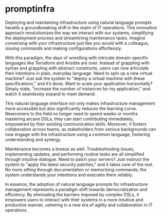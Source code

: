 # promptinfra
Deploying and maintaining infrastructure using natural language prompts heralds a groundbreaking shift in the realm of IT operations. This innovative approach revolutionizes the way we interact with our systems, simplifying the deployment process and streamlining maintenance tasks. Imagine conversing with your infrastructure just like you would with a colleague, issuing commands and making configurations effortlessly.

With this paradigm, the days of wrestling with intricate domain-specific languages like Terraform and Ansible are over. Instead of grappling with syntax and grappling with abstract constructs, users can now articulate their intentions in plain, everyday language. Need to spin up a new virtual machine? Just ask the system to "deploy a virtual machine with these specifications," and it’s done. Want to scale your application horizontally? Simply state, "increase the number of instances for my application," and watch it seamlessly expand to meet demand.

This natural language interface not only makes infrastructure management more accessible but also significantly reduces the learning curve. Newcomers to the field no longer need to spend weeks or months mastering arcane DSLs; they can start contributing immediately, empowered by their existing communication skills. Moreover, it fosters collaboration across teams, as stakeholders from various backgrounds can now engage with the infrastructure using a common language, fostering understanding and synergy.

Maintenance becomes a breeze as well. Troubleshooting issues, implementing updates, and performing routine tasks are all simplified through intuitive dialogue. Need to patch your servers? Just instruct the system to "apply the latest security patches," and it takes care of the rest. No more sifting through documentation or memorizing commands; the system understands your intentions and executes them reliably.

In essence, the adoption of natural language prompts for infrastructure management represents a paradigm shift towards democratization and efficiency. By eliminating the barriers imposed by complex DSLs, it empowers users to interact with their systems in a more intuitive and productive manner, ushering in a new era of agility and collaboration in IT operations.



